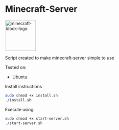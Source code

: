 # Minecraft-Server 

<img src="https://assets.stickpng.com/images/580b57fcd9996e24bc43c2f1.png" style="height: 100px; width:100px;" alt="minecraft-block-logo">

Script created to make minecraft-server simple to use

Tested on: 

- Ubuntu


Install instructions

```bash
sudo chmod +x install.sh
./install.sh
```

Execute using

```bash
sudo chmod +x start-server.sh
./start-server.sh
```

